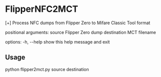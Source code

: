 # FlipperNFC2MCT
[+] Process NFC dumps from Flipper Zero to Mifare Classic Tool format

positional arguments:
  source       Flipper Zero dump
  destination  MCT filename

options:
  -h, --help   show this help message and exit
## Usage
python flipper2mct.py source destination
